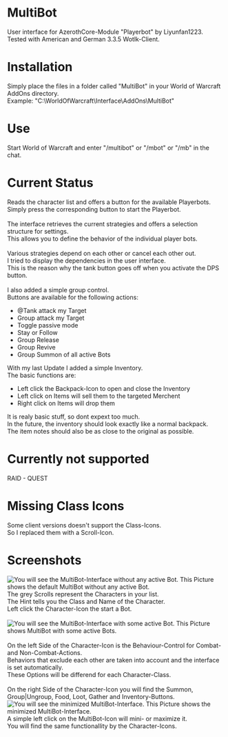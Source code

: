 # MultiBot
User interface for AzerothCore-Module "Playerbot" by Liyunfan1223.<br>
Tested with American and German 3.3.5 Wotlk-Client.
# Installation
Simply place the files in a folder called "MultiBot" in your World of Warcraft AddOns directory.<br>
Example: "C:\WorldOfWarcraft\Interface\AddOns\MultiBot"
# Use
Start World of Warcraft and enter "/multibot" or "/mbot" or "/mb" in the chat.
# Current Status
Reads the character list and offers a button for the available Playerbots.<br>
Simply press the corresponding button to start the Playerbot.<br><br>
The interface retrieves the current strategies and offers a selection structure for settings.<br>
This allows you to define the behavior of the individual player bots.<br><br>
Various strategies depend on each other or cancel each other out.<br>
I tried to display the dependencies in the user interface.<br>
This is the reason why the tank button goes off when you activate the DPS button.<br><br>
I also added a simple group control.<br>
Buttons are available for the following actions:<br>
- @Tank attack my Target
- Group attack my Target
- Toggle passive mode
- Stay or Follow
- Group Release
- Group Revive
- Group Summon of all active Bots<br>

With my last Update I added a simple Inventory.<br>
The basic functions are:<br>
- Left click the Backpack-Icon to open and close the Inventory
- Left click on Items will sell them to the targeted Merchent
- Right click on Items will drop them<br>

It is realy basic stuff, so dont expext too much.<br>
In the future, the inventory should look exactly like a normal backpack.<br>
The item notes should also be as close to the original as possible.<br>
# Currently not supported
RAID - QUEST<br>
# Missing Class Icons
Some client versions doesn't support the Class-Icons.<br>
So I replaced them with a Scroll-Icon.
# Screenshots
![You will see the MultiBot-Interface without any active Bot.](https://github.com/Macx-Lio/MultiBot/blob/main/MultiBot-Startet.jpg?raw=true)
This Picture shows the default MultiBot without any active Bot.<br>
The grey Scrolls represent the Characters in your list.<br>
The Hint tells you the Class and Name of the Character.<br>
Left click the Character-Icon the start a Bot.<br><br>
![You will see the MultiBot-Interface with some active Bot.](https://github.com/Macx-Lio/MultiBot/blob/main/MultiBot-Active-Characters.jpg?raw=true)
This Picture shows MultiBot with some active Bots.<br><br>
On the left Side of the Character-Icon is the Behaviour-Control for Combat- and Non-Combat-Actions.<br>
Behaviors that exclude each other are taken into account and the interface is set automatically.<br>
These Options will be differend for each Character-Class.<br><br>
On the right Side of the Character-Icon you will find the Summon, Group|Ungroup, Food, Loot, Gather and Inventory-Buttons.<br>
![You will see the minimized MultiBot-Interface.](https://github.com/Macx-Lio/MultiBot/blob/main/MultiBot-Minimized.jpg?raw=true)
This Picture shows the minimized MultiBot-Interface.<br>
A simple left click on the MultiBot-Icon will mini- or maximize it.<br>
You will find the same functionallity by the Character-Icons.<br>
